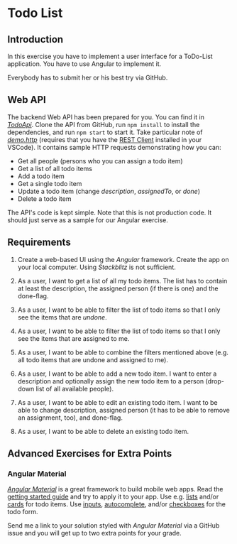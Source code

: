 # Todo List

## Introduction

In this exercise you have to implement a user interface for a ToDo-List application. You have to use Angular to implement it.

Everybody has to submit her or his best try via GitHub.

## Web API

The backend Web API has been prepared for you. You can find it in [*TodoApi*](https://github.com/rstropek/htl-2022-23-4th/tree/main/Examples/TodoApi). Clone the API from GitHub, run `npm install` to install the dependencies, and run `npm start` to start it. Take particular note of [*demo.http*](https://github.com/rstropek/htl-2022-23-4th/blob/main/Examples/TodoApi/demo.http) (requires that you have the [REST Client](https://marketplace.visualstudio.com/items?itemName=humao.rest-client) installed in your VSCode). It contains sample HTTP requests demonstrating how you can:

* Get all people (persons who you can assign a todo item)
* Get a list of all todo items
* Add a todo item
* Get a single todo item
* Update a todo item (change *description*, *assignedTo*, or *done*)
* Delete a todo item

The API's code is kept simple. Note that this is not production code. It should just serve as a sample for our Angular exercise.

## Requirements

1. Create a web-based UI using the *Angular* framework. Create the app on your local computer. Using *Stackblitz* is not sufficient.

1. As a user, I want to get a list of all my todo items. The list has to contain at least the description, the assigned person (if there is one) and the done-flag.

1. As a user, I want to be able to filter the list of todo items so that I only see the items that are *undone*.

1. As a user, I want to be able to filter the list of todo items so that I only see the items that are assigned to me.

1. As a user, I want to be able to combine the filters mentioned above (e.g. all todo items that are undone and assigned to me).

1. As a user, I want to be able to add a new todo item. I want to enter a description and optionally assign the new todo item to a person (drop-down list of all available people).

1. As a user, I want to be able to edit an existing todo item. I want to be able to change description, assigned person (it has to be able to remove an assignment, too), and done-flag.

1. As a user, I want to be able to delete an existing todo item.

## Advanced Exercises for Extra Points

### Angular Material

[*Angular Material*](https://material.angular.io/) is a great framework to build mobile web apps. Read the [getting started guide](https://material.angular.io/guide/getting-started) and try to apply it to your app. Use e.g. [lists](https://material.angular.io/components/list/overview) and/or [cards](https://material.angular.io/components/card/overview) for todo items. Use [inputs](https://material.angular.io/components/input/overview), [autocomplete](https://material.angular.io/components/autocomplete/overview), and/or [checkboxes](https://material.angular.io/components/checkbox/overview) for the todo form.

Send me a link to your solution styled with *Angular Material* via a GitHub issue and you will get up to two extra points for your grade.
